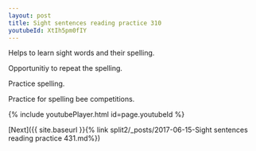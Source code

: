 ```yaml
---
layout: post
title: Sight sentences reading practice 310
youtubeId: XtIh5pm0fIY
---
```

 
 
Helps to learn sight words and their spelling.

Opportunitiy to repeat the spelling. 

Practice spelling. 
 
Practice for spelling bee competitions. 
 
{% include youtubePlayer.html id=page.youtubeId %}
 
 

[Next]({{ site.baseurl }}{% link  split2/_posts/2017-06-15-Sight sentences reading practice 431.md%})
 
